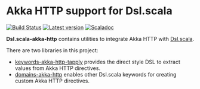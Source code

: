 # Akka HTTP support for Dsl.scala

[![Build Status](https://travis-ci.org/ThoughtWorksInc/Dsl.scala-akka-http.svg?branch=master)](https://travis-ci.org/ThoughtWorksInc/Dsl.scala-akka-http)
[![Latest version](https://index.scala-lang.org/ThoughtWorksInc/Dsl.scala-akka-http/latest.svg)](https://index.scala-lang.org/ThoughtWorksInc/Dsl.scala-akka-http)
[![Scaladoc](https://javadoc.io/badge/com.thoughtworks.dsl/keywords-akka-http-tapply_2.12.svg?label=scaladoc)](https://javadoc.io/page/com.thoughtworks.dsl/keywords-akka-http-tapply_2.12/latest/com/thoughtworks/dsl/keywords/akka/http/TApply.html)

**Dsl.scala-akka-http** contains utilities to integrate Akka HTTP with [Dsl.scala](https://github.com/ThoughtWorksInc/Dsl.scala).

There are two libraries in this project:

* [keywords-akka-http-tapply](https://javadoc.io/page/com.thoughtworks.dsl/keywords-akka-http-tapply_2.12/latest/com/thoughtworks/dsl/keywords/akka/http/TApply.html) provides the direct style DSL to extract values from Akka HTTP directives.
* [domains-akka-http](https://javadoc.io/page/com.thoughtworks.dsl/domains-akka-http_2.12/latest/com/thoughtworks/dsl/domains/akka/http%24.html) enables other Dsl.scala keywords for creating custom Akka HTTP directives.
